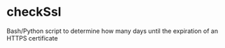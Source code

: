 # checkSsl
Bash/Python script to determine how many days until the expiration of an HTTPS certificate

